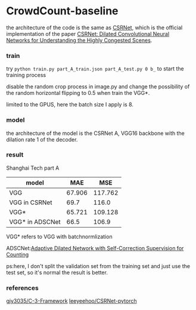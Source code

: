 # CrowdCount-baseline

the architecture of the code is the same as [CSRNet](https://arxiv.org/abs/1802.10062), which is the official implementation of the paper [CSRNet: Dilated Convolutional Neural Networks for Understanding the Highly Congested Scenes](https://arxiv.org/abs/1802.10062).

### train
try `python train.py part_A_train.json part_A_test.py 0 b_` to start the training process

disable the random crop process in image.py and change the possibility of the random horizontal flipping to 0.5 when train the VGG*.

limited to the GPUS, here the batch size I apply is 8.

### model
the architecture of the model is the CSRNet A, VGG16 backbone with the dilation rate 1 of the decoder.

### result
Shanghai Tech part A

| model         | MAE  | MSE  |
| ------------- | ---- | ---- |
| VGG           |67.906|117.762|
| VGG in CSRNet |69.7|116.0|
| VGG*          |65.721|109.128|
| VGG* in ADSCNet|66.5|106.9|

VGG* refers to VGG with batchnormlization

ADSCNet:[Adaptive Dilated Network with Self-Correction Supervision for Counting](https://openaccess.thecvf.com/content_CVPR_2020/papers/Bai_Adaptive_Dilated_Network_With_Self-Correction_Supervision_for_Counting_CVPR_2020_paper.pdf)

ps:here, I don't split the validation set from the training set and just use the test set, so it's normal the result is better.

### references
[gjy3035/C-3-Framework](https://github.com/gjy3035/C-3-Framework)
[leeyeehoo/CSRNet-pytorch](https://github.com/leeyeehoo/CSRNet-pytorch)
